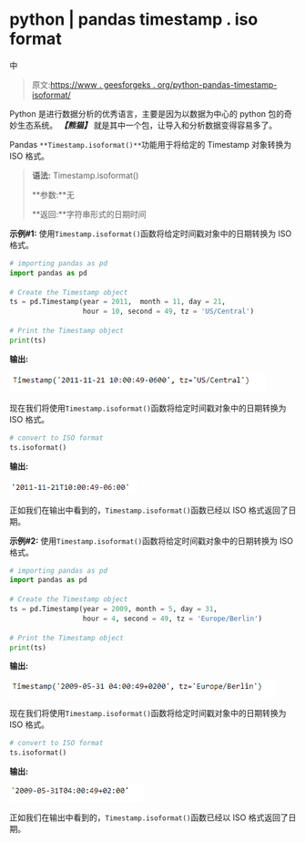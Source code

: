 # python | pandas timestamp . iso format

中

> 原文:[https://www . geesforgeks . org/python-pandas-timestamp-isoformat/](https://www.geeksforgeeks.org/python-pandas-timestamp-isoformat/)

Python 是进行数据分析的优秀语言，主要是因为以数据为中心的 python 包的奇妙生态系统。 ***【熊猫】*** 就是其中一个包，让导入和分析数据变得容易多了。

Pandas `**Timestamp.isoformat()**`功能用于将给定的 Timestamp 对象转换为 ISO 格式。

> **语法:** Timestamp.isoformat()
> 
> **参数:**无
> 
> **返回:**字符串形式的日期时间

**示例#1:** 使用`Timestamp.isoformat()`函数将给定时间戳对象中的日期转换为 ISO 格式。

```py
# importing pandas as pd
import pandas as pd

# Create the Timestamp object
ts = pd.Timestamp(year = 2011,  month = 11, day = 21,
                  hour = 10, second = 49, tz = 'US/Central')

# Print the Timestamp object
print(ts)
```

**输出:**

![](img/ee694c9af88333eeafa810576fa77c25.png)

现在我们将使用`Timestamp.isoformat()`函数将给定时间戳对象中的日期转换为 ISO 格式。

```py
# convert to ISO format
ts.isoformat()
```

**输出:**

![](img/53bb55a3b2ca5c336a790d79053ecaad.png)

正如我们在输出中看到的，`Timestamp.isoformat()`函数已经以 ISO 格式返回了日期。

**示例#2:** 使用`Timestamp.isoformat()`函数将给定时间戳对象中的日期转换为 ISO 格式。

```py
# importing pandas as pd
import pandas as pd

# Create the Timestamp object
ts = pd.Timestamp(year = 2009, month = 5, day = 31,
                  hour = 4, second = 49, tz = 'Europe/Berlin')

# Print the Timestamp object
print(ts)
```

**输出:**

![](img/e2c4d93f6eeb606ab122d97734870a13.png)

现在我们将使用`Timestamp.isoformat()`函数将给定时间戳对象中的日期转换为 ISO 格式。

```py
# convert to ISO format
ts.isoformat()
```

**输出:**

![](img/8a979a9a1d6373ad3943b31db6d0c9c8.png)

正如我们在输出中看到的，`Timestamp.isoformat()`函数已经以 ISO 格式返回了日期。